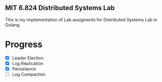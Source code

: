 ## MIT 6.824 Distributed Systems Lab

This is my implementation of Lab assigments for Distributed Systems Lab in Golang.

# Progress

- [X] Leader Election
- [X] Log Replication
- [X] Persistance
- [ ] Log Compaction 